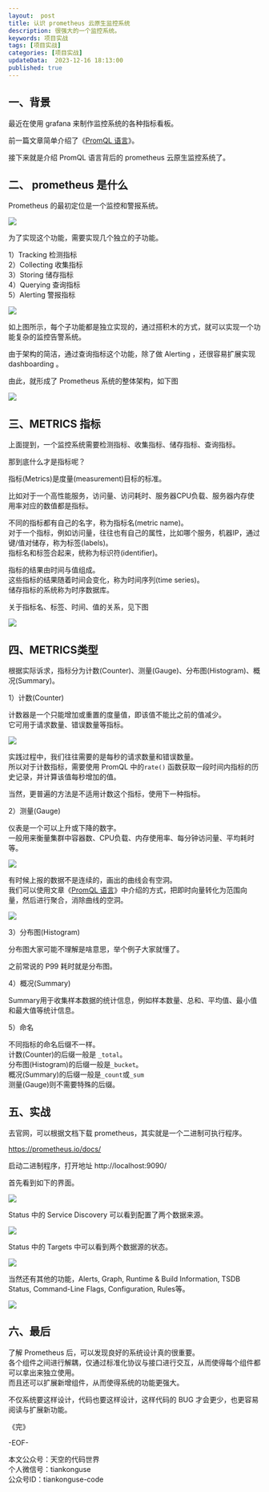 ```yaml
---   
layout:  post  
title: 认识 prometheus 云原生监控系统   
description: 很强大的一个监控系统。  
keywords: 项目实战  
tags: [项目实战]  
categories: [项目实战]  
updateData:  2023-12-16 18:13:00  
published: true  
---  
```



## 一、背景  


最近在使用 grafana 来制作监控系统的各种指标看板。  


前一篇文章简单介绍了《[PromQL 语言](https://mp.weixin.qq.com/s/xCUxSUqW2dYaYT2UWspFGg)》。  


接下来就是介绍 PromQL 语言背后的 prometheus 云原生监控系统了。  



## 二、 prometheus 是什么  


Prometheus 的最初定位是一个监控和警报系统。  


![](https://res2023.tiankonguse.com/images/2023/12/16/001.png)


为了实现这个功能，需要实现几个独立的子功能。  


1）Tracking 检测指标   
2）Collecting 收集指标  
3）Storing 储存指标  
4）Querying 查询指标  
5）Alerting 警报指标  


![](https://res2023.tiankonguse.com/images/2023/12/16/002.png)


如上图所示，每个子功能都是独立实现的，通过搭积木的方式，就可以实现一个功能复杂的监控告警系统。  


由于架构的简洁，通过查询指标这个功能，除了做 Alerting ，还很容易扩展实现 dashboarding 。  


由此，就形成了 Prometheus 系统的整体架构，如下图  


![](https://res2023.tiankonguse.com/images/2023/12/16/003.png)



## 三、METRICS 指标  


上面提到，一个监控系统需要检测指标、收集指标、储存指标、查询指标。  


那到底什么才是指标呢？    


指标(Metrics)是度量(measurement)目标的标准。  


比如对于一个高性能服务，访问量、访问耗时、服务器CPU负载、服务器内存使用率对应的数值都是指标。  


不同的指标都有自己的名字，称为指标名(metric name)。  
对于一个指标，例如访问量，往往也有自己的属性，比如哪个服务，机器IP，通过键/值对储存，称为标签(labels)。  
指标名和标签合起来，统称为标识符(identifier)。  


指标的结果由时间与值组成。  
这些指标的结果随着时间会变化，称为时间序列(time series)。  
储存指标的系统称为时序数据库。  


关于指标名、标签、时间、值的关系，见下图   


![](https://res2023.tiankonguse.com/images/2023/12/16/004.png)


## 四、METRICS类型  


根据实际诉求，指标分为计数(Counter)、测量(Gauge)、分布图(Histogram)、概况(Summary)。  



1）计数(Counter)  


计数器是一个只能增加或重置的度量值，即该值不能比之前的值减少。  
它可用于请求数量、错误数量等指标。  


![](https://res2023.tiankonguse.com/images/2023/12/16/005.png)


实践过程中，我们往往需要的是每秒的请求数量和错误数量。  
所以对于计数指标，需要使用 PromQL 中的`rate()` 函数获取一段时间内指标的历史记录，并计算该值每秒增加的值。  


当然，更普遍的方法是不适用计数这个指标，使用下一种指标。  



2）测量(Gauge)  


仪表是一个可以上升或下降的数字。  
一般用来衡量集群中容器数、CPU负载、内存使用率、每分钟访问量、平均耗时等。  



![](https://res2023.tiankonguse.com/images/2023/12/16/006.png)


有时候上报的数据不是连续的，画出的曲线会有空洞。  
我们可以使用文章《[PromQL 语言](https://mp.weixin.qq.com/s/xCUxSUqW2dYaYT2UWspFGg)》中介绍的方式，把即时向量转化为范围向量，然后进行聚合，消除曲线的空洞。  


![](https://res2023.tiankonguse.com/images/2023/12/16/007.png)




3）分布图(Histogram)  


分布图大家可能不理解是啥意思，举个例子大家就懂了。  


之前常说的 P99 耗时就是分布图。  


4）概况(Summary)  


Summary用于收集样本数据的统计信息，例如样本数量、总和、平均值、最小值和最大值等统计信息。  


5）命名  


不同指标的命名后缀不一样。  
计数(Counter)的后缀一般是 `_total`。  
分布图(Histogram)的后缀一般是`_bucket`。  
概况(Summary)的后缀一般是`_count`或`_sum`  
测量(Gauge)则不需要特殊的后缀。  



## 五、实战  

去官网，可以根据文档下载 prometheus，其实就是一个二进制可执行程序。  


https://prometheus.io/docs/


启动二进制程序，打开地址 http://localhost:9090/  


首先看到如下的界面。  


![](https://res2023.tiankonguse.com/images/2023/12/16/008.png)


Status 中的 Service Discovery 可以看到配置了两个数据来源。  


![](https://res2023.tiankonguse.com/images/2023/12/16/009.png)


Status 中的 Targets 中可以看到两个数据源的状态。  


![](https://res2023.tiankonguse.com/images/2023/12/16/010.png)


当然还有其他的功能，Alerts, Graph, Runtime & Build Information, TSDB Status, Command-Line Flags, Configuration,  Rules等。  


![](https://res2023.tiankonguse.com/images/2023/12/16/011.png)


## 六、最后  


了解 Prometheus 后，可以发现良好的系统设计真的很重要。  
各个组件之间进行解耦，仅通过标准化协议与接口进行交互，从而使得每个组件都可以拿出来独立使用。  
而且还可以扩展新增组件，从而使得系统的功能更强大。  


不仅系统要这样设计，代码也要这样设计，这样代码的 BUG 才会更少，也更容易阅读与扩展新功能。  



《完》  


-EOF-  



本文公众号：天空的代码世界  
个人微信号：tiankonguse  
公众号ID：tiankonguse-code  
  

